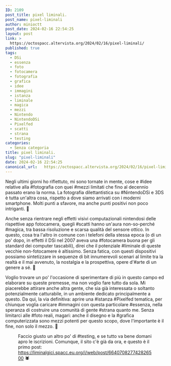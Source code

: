 ```yaml
---
ID: 2109
post_title: pixel liminali.
post_name: pixel-liminali
author: minioctt
post_date: 2024-02-16 22:54:25
layout: post
link: >
  https://octospacc.altervista.org/2024/02/16/pixel-liminali/
published: true
tags:
  - DSi
  - essenza
  - foto
  - fotocamera
  - fotografia
  - grafica
  - idee
  - immagini
  - istanza
  - liminale
  - magica
  - mezzi
  - Nintendo
  - NintendoDSi
  - Pixelfed
  - scatti
  - strana
  - testing
categories:
  - Senza categoria
title: pixel liminali.
slug: "pixel-liminali"
date: 2024-02-16 22:54:25
canonical_url:   https://octospacc.altervista.org/2024/02/16/pixel-liminali/
---
```

<!-- wp:paragraph -->
<p markdown="1">Negli ultimi giorni ho riflettuto, mi sono tornate in mente, cose e #idee relative alla #fotografia con quei #mezzi limitati che fino al decennio passato erano la norma. La fotografia dilettantistica su #NintendoDSi e 3DS è tutta un'altra cosa, rispetto a dove siamo arrivati con i moderni smartphone. Molti punti a sfavore, ma anche punti positivi non poco intriganti. 🫣</p>
<!-- /wp:paragraph -->

<!-- wp:paragraph -->
<p markdown="1">Anche senza rientrare negli effetti visivi computazionali nintendosi delle rispettive app fotocamera, quegli #scatti hanno un'aura non-so-perché #magica, tra bassa risoluzione e scarsa qualità del sensore ottico. In questo, cosa tra l'altro in comune con i telefoni della stessa epoca (o di un po' dopo, in effetti il DSi nel 2007 aveva una #fotocamera buona per gli standard dei computer tascabili), direi che il potenziale #liminale di queste vecchie non-fotocamere è altissimo. Senza fatica, con questi dispositivi possiamo sintetizzare in sequenze di bit innumerevoli scenari al limite tra la realtà e il mai avvenuto, la nostalgia e la prospettiva, opere d'#arte di un genere a sé. 🎎</p>
<!-- /wp:paragraph -->

<!-- wp:paragraph -->
<p markdown="1">Voglio trovare un po' l'occasione di sperimentare di più in questo campo ed elaborare su queste premesse, ma non voglio fare tutto da sola. Mi piacerebbe attirare anche altra gente, che sia già interessata o soltanto potenzialmente catturabile, in un ambiente dedicato principalmente a questo. Da qui, la via definitiva: aprire una #istanza #Pixelfed tematica, per chiunque voglia caricare #immagini con questa particolare #essenza, nella speranza di costruire una comunità di gente #strana quanto me. Senza limitarci alle #foto reali, magari: anche il disegno e la #grafica computerizzata sono mezzi potenti per questo scopo, dove l'importante è il fine, non solo il mezzo. 🌸</p>
<!-- /wp:paragraph -->

<!-- wp:paragraph -->
<p markdown="1"></p>
<!-- /wp:paragraph -->

<!-- wp:image {"id":2110,"sizeSlug":"full","linkDestination":"none"} -->
<figure class="wp-block-image size-full"><img src="https://octospacc.github.io/microblog-mirror/assets/uploads/2024/02/image-12.png" alt="" class="wp-image-2110"/><figcaption class="wp-element-caption">Faccio giusto un altro po' di #testing, e se tutto va bene domani apro le iscrizioni. Comunque, il sito c'è già da ora, e questo è il primo post: <a href="https://liminalgici.spacc.eu.org/i/web/post/664070827742826500">https://liminalgici.spacc.eu.org/i/web/post/664070827742826500</a> 🕷️</figcaption></figure>
<!-- /wp:image -->